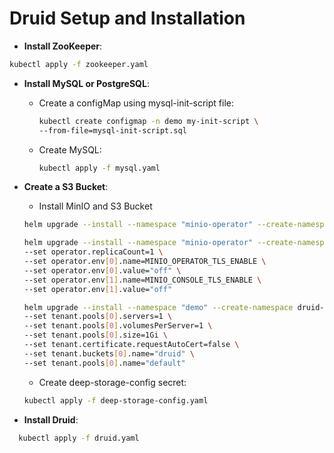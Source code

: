 # Druid Setup and Installation
- **Install ZooKeeper**:

```bash
kubectl apply -f zookeeper.yaml
```
- **Install MySQL or PostgreSQL**:
  - Create a configMap using mysql-init-script file:
  
    ```bash
    kubectl create configmap -n demo my-init-script \
    --from-file=mysql-init-script.sql    
    ```
  - Create MySQL:
    ```bash
    kubectl apply -f mysql.yaml
    ```
- **Create a S3 Bucket**:
  - Install MinIO and S3 Bucket
  
  ```bash
  helm upgrade --install --namespace "minio-operator" --create-namespace "minio-operator" minio/operator --set operator.replicaCount=1
  ```
  ```bash
  helm upgrade --install --namespace "minio-operator" --create-namespace "minio-operator" minio/operator \
  --set operator.replicaCount=1 \
  --set operator.env[0].name=MINIO_OPERATOR_TLS_ENABLE \
  --set operator.env[0].value="off" \
  --set operator.env[1].name=MINIO_CONSOLE_TLS_ENABLE \
  --set operator.env[1].value="off"
  ```
  ```bash
  helm upgrade --install --namespace "demo" --create-namespace druid-minio minio/tenant \
  --set tenant.pools[0].servers=1 \
  --set tenant.pools[0].volumesPerServer=1 \
  --set tenant.pools[0].size=1Gi \
  --set tenant.certificate.requestAutoCert=false \
  --set tenant.buckets[0].name="druid" \
  --set tenant.pools[0].name="default"
  ```
  - Create deep-storage-config secret:
  
  ```bash
  kubectl apply -f deep-storage-config.yaml
  ```
- **Install Druid**:

```bash
  kubectl apply -f druid.yaml
```